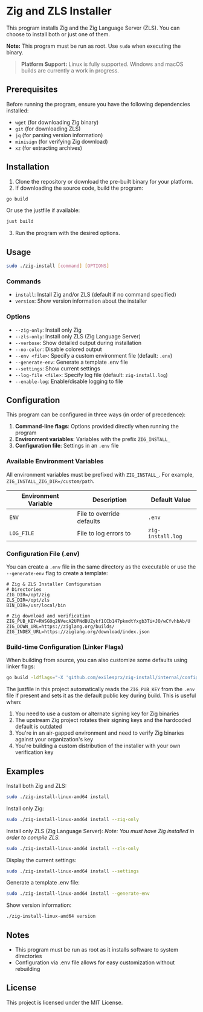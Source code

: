 # Zig and ZLS Installer

This program installs Zig and the Zig Language Server (ZLS). You can choose to install both or just one of them.

**Note:** This program must be run as root. Use `sudo` when executing the binary.

> **Platform Support:** Linux is fully supported. Windows and macOS builds are currently a work in progress.

## Prerequisites

Before running the program, ensure you have the following dependencies installed:

- `wget` (for downloading Zig binary)
- `git` (for downloading ZLS)
- `jq` (for parsing version information)
- `minisign` (for verifying Zig download)
- `xz` (for extracting archives)

## Installation

1. Clone the repository or download the pre-built binary for your platform.
2. If downloading the source code, build the program:

```bash
go build
```

Or use the justfile if available:

```bash
just build
```

3. Run the program with the desired options.

## Usage

```bash
sudo ./zig-install [command] [OPTIONS]
```

### Commands

- `install`: Install Zig and/or ZLS (default if no command specified)
- `version`: Show version information about the installer

### Options

- `--zig-only`: Install only Zig
- `--zls-only`: Install only ZLS (Zig Language Server)
- `--verbose`: Show detailed output during installation
- `--no-color`: Disable colored output
- `--env <file>`: Specify a custom environment file (default: `.env`)
- `--generate-env`: Generate a template .env file
- `--settings`: Show current settings
- `--log-file <file>`: Specify log file (default: `zig-install.log`)
- `--enable-log`: Enable/disable logging to file

## Configuration

This program can be configured in three ways (in order of precedence):

1. **Command-line flags**: Options provided directly when running the program
2. **Environment variables**: Variables with the prefix `ZIG_INSTALL_`
3. **Configuration file**: Settings in an `.env` file

### Available Environment Variables

All environment variables must be prefixed with `ZIG_INSTALL_`. For example, `ZIG_INSTALL_ZIG_DIR=/custom/path`.

| Environment Variable     | Description                                  | Default Value                                           |
|--------------------------|----------------------------------------------|---------------------------------------------------------|
| `ENV`                    | File to override defaults                    | `.env`                                                 |
| `LOG_FILE`               | File to log errors to                        | `zig-install.log`                                       |

### Configuration File (.env)

You can create a `.env` file in the same directory as the executable or use the `--generate-env` flag to create a template:

```
# Zig & ZLS Installer Configuration
# Directories
ZIG_DIR=/opt/zig
ZLS_DIR=/opt/zls
BIN_DIR=/usr/local/bin

# Zig download and verification
ZIG_PUB_KEY=RWSGOq2NVecA2UPNdBUZykf1CCb147pkmdtYxgb3Ti+JO/wCYvhbAb/U
ZIG_DOWN_URL=https://ziglang.org/builds/
ZIG_INDEX_URL=https://ziglang.org/download/index.json
```

### Build-time Configuration (Linker Flags)

When building from source, you can also customize some defaults using linker flags:

```bash
go build -ldflags="-X 'github.com/exilesprx/zig-install/internal/config.DefaultZigPubKey=YOUR_KEY'"
```

The justfile in this project automatically reads the `ZIG_PUB_KEY` from the `.env` file if present and sets it as the default public key during build. This is useful when:

1. You need to use a custom or alternate signing key for Zig binaries
2. The upstream Zig project rotates their signing keys and the hardcoded default is outdated
3. You're in an air-gapped environment and need to verify Zig binaries against your organization's key
4. You're building a custom distribution of the installer with your own verification key

## Examples

Install both Zig and ZLS:

```bash
sudo ./zig-install-linux-amd64 install
```

Install only Zig:

```bash
sudo ./zig-install-linux-amd64 install --zig-only
```

Install only ZLS (Zig Language Server):
_Note: You must have Zig installed in order to compile ZLS._

```bash
sudo ./zig-install-linux-amd64 install --zls-only
```

Display the current settings:

```bash
sudo ./zig-install-linux-amd64 install --settings
```

Generate a template .env file:

```bash
sudo ./zig-install-linux-amd64 install --generate-env
```

Show version information:

```bash
./zig-install-linux-amd64 version
```

## Notes

- This program must be run as root as it installs software to system directories
- Configuration via .env file allows for easy customization without rebuilding

## License

This project is licensed under the MIT License.
